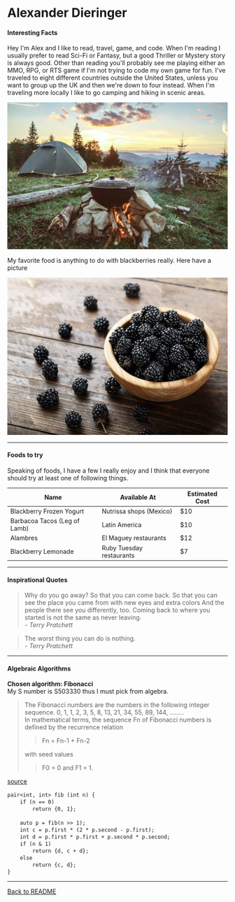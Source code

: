 # Alexander Dieringer

#### Interesting Facts

Hey I'm Alex and I like to read, travel, game, and code.  When I'm reading I usually prefer to read Sci-Fi or Fantasy, but a good Thriller or Mystery story is always good.  Other than reading you'll probably see me playing either an MMO, RPG, or RTS game if I'm not trying to code my own game for fun.  I've traveled to eight different countries outside the United States, unless you want to group up the UK and then we're down to four instead.  When I'm traveling more locally I like to go camping and hiking in scenic areas.<br>

![camping](Camping.jpg "Campsite")

My favorite food is anything to do with blackberries really. Here have a picture<br>

![blackberries](Blackberry.jpg "Delicious Blackberries")

---
#### Foods to try

Speaking of foods, I have a few I really enjoy and I think that everyone should try at least one of following things.

| **Name** | **Available At** | **Estimated Cost** |
| --- | --- | --- |
| Blackberry Frozen Yogurt | Nutrissa shops (Mexico) | $10 |
| Barbacoa Tacos (Leg of Lamb) | Latin America | $10 |
| Alambres | El Maguey restaurants | $12 |
| Blackberry Lemonade | Ruby Tuesday restaurants | $7 |

---
#### Inspirational Quotes

> Why do you go away? So that you can come back.
> So that you can see the place you came from with new eyes and extra colors
And the people there see you differently, too.
> Coming back to where you started is not the same as never leaving.<br>
*- Terry Pratchett*

> The worst thing you can do is nothing.<br>
*- Terry Pratchett*

---
#### Algebraic Algorithms

**Chosen algorithm: Fibonacci**<br>
My S number is S503330 thus I must pick from algebra.

> The Fibonacci numbers are the numbers in the following integer sequence.
0, 1, 1, 2, 3, 5, 8, 13, 21, 34, 55, 89, 144, ……..<br>
> In mathematical terms, the sequence Fn of Fibonacci numbers is defined by the recurrence relation<br>
>> Fn = Fn-1 + Fn-2<br>
>
> with seed values <br>
>
>> F0 = 0 and F1 = 1.

[source](https://www.geeksforgeeks.org/program-for-nth-fibonacci-number/)

```
pair<int, int> fib (int n) {
    if (n == 0)
        return {0, 1};

    auto p = fib(n >> 1);
    int c = p.first * (2 * p.second - p.first);
    int d = p.first * p.first + p.second * p.second;
    if (n & 1)
        return {d, c + d};
    else
        return {c, d};
}
```


---
[Back to README](README.md)
